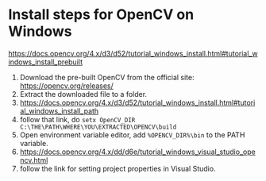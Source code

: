 # Install steps for OpenCV on Windows
https://docs.opencv.org/4.x/d3/d52/tutorial_windows_install.html#tutorial_windows_install_prebuilt
1. Download the pre-built OpenCV from the official site: https://opencv.org/releases/
2. Extract the downloaded file to a folder.
3. https://docs.opencv.org/4.x/d3/d52/tutorial_windows_install.html#tutorial_windows_install_path
4. follow that link, do `setx OpenCV_DIR C:\THE\PATH\WHERE\YOU\EXTRACTED\OPENCV\build`
5. Open environment variable editor, add `%OPENCV_DIR%\bin` to the PATH variable.
6. https://docs.opencv.org/4.x/dd/d6e/tutorial_windows_visual_studio_opencv.html
7. follow the link for setting project properties in Visual Studio.
